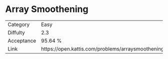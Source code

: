 # Array Smoothening

<table>
    <tr>
        <td>Category</td>
        <td>Easy</td>
    </tr>
    <tr>
        <td>Diffulty</td>
        <td>2.3</td>
    </tr>
    <tr>
        <td>Acceptance</td>
        <td>95.64 %</td>
    </tr>
    <tr>
        <td>Link</td>
        <td>https://open.kattis.com/problems/arraysmoothening</td>
    </tr>
</table>